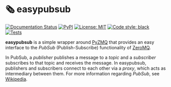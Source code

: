 # 🗞️ easypubsub
[![Documentation Status](https://readthedocs.org/projects/easypubsub/badge/?version=latest)](https://easypubsub.readthedocs.io/en/latest/?badge=latest)
[![PyPI](https://img.shields.io/pypi/v/easypubsub)](https://pypi.org/project/easypubsub/)
[![License: MIT](https://img.shields.io/badge/license-MIT-brightgreen)](https://github.com/matpompili/easypubsub/blob/main/LICENSE)
[![Code style: black](https://img.shields.io/badge/code%20style-black-000000.svg)](https://github.com/psf/black)
[![Tests](https://github.com/matpompili/easypubsub/actions/workflows/python-package.yml/badge.svg)](https://github.com/matpompili/easypubsub/actions/workflows/python-package.yml)

**easypubsub** is a simple wrapper around [PyZMQ](https://pyzmq.readthedocs.io/en/latest/) that provides an easy interface to the *PubSub* (Publish-Subscribe) functionality of [ZeroMQ](https://zeromq.org/). 

In PubSub, a *publisher* publishes a message to a *topic* and a *subscriber* subscribes to that topic and receives the message. In easypubsub, publishers and subscribers connect to each other via a *proxy*, which acts as intermediary between them.
For more information regarding *PubSub*, see [Wikipedia](https://en.wikipedia.org/wiki/Publish%E2%80%93subscribe_pattern).